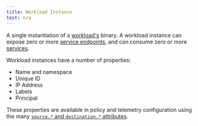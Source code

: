 ```yaml
---
title: Workload Instance
test: n/a
---
```

A single instantiation of a [workload's](/ko/docs/reference/glossary/#workload) binary.
A workload instance can expose zero or more [service endpoints](/ko/docs/reference/glossary/#service-endpoint),
and can consume zero or more [services](/ko/docs/reference/glossary/#service).

Workload instances have a number of properties:

- Name and namespace
- Unique ID
- IP Address
- Labels
- Principal

These properties are available in policy and telemetry configuration
using the many [`source.*` and `destination.*` attributes](https://istio.io/v1.6/ko/docs/reference/config/policy-and-telemetry/attribute-vocabulary/).

